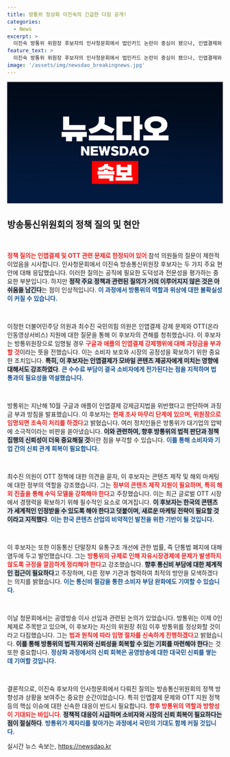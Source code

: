 ```yaml
---
title: 방통위 정상화 이진숙의 긴급한 다짐 공개!
categories:
  - News
excerpt: >
  이진숙 방통위 위원장 후보자의 인사청문회에서 법인카드 논란이 중심이 됐으나, 인앱결제와 OTT 정책에 대한 질의는 미미했다. 그는 구글과 애플의 불법 행위에 강력히 대응하겠다고 밝혔고, 콘텐츠 제작 지원의 필요성을 강조했다. 방통위의 0인 체제 비판도 이어졌다.
feature_text: >
  이진숙 방통위 위원장 후보자의 인사청문회에서 법인카드 논란이 중심이 됐으나, 인앱결제와 OTT 정책에 대한 질의는 미미했다. 그는 구글과 애플의 불법 행위에 강력히 대응하겠다고 밝혔고, 콘텐츠 제작 지원의 필요성을 강조했다. 방통위의 0인 체제 비판도 이어졌다.
image: '/assets/img/newsdao_breakingnews.jpg'
---
```


<p><img src="/assets/img/newsdao_breakingnews.jpg" alt="implanttips 속보" /></p>

<h2 data-ke-size="size26">방송통신위원회의 정책 질의 및 현안</h2>

<p data-ke-size="size16">&nbsp;</p>

<p><b><span style="color: #ee2323;">정책 질의는 인앱결제 및 OTT 관련 문제로 한정되어 있어</span></b> 참석 의원들의 질문이 제한적이었음을 시사합니다. 인사청문회에서 이진숙 방송통신위원장 후보자는 두 가지 주요 현안에 대해 응답했습니다. 이러한 질의는 공직에 필요한 도덕성과 전문성을 평가하는 중요한 부분입니다. 하지만 <b><span style="background-color: #21538527;">정작 주요 정책과 관련된 질의가 거의 이루어지지 않은 것은 아쉬움을 남긴다</span></b>는 점이 인상적입니다. <b><span style="color: #1a5490;">이 과정에서 방통위의 역할과 위상에 대한 불확실성이 커질 수 있습니다.</span></b></p>

<p data-ke-size="size16">&nbsp;</p>

<p>이정헌 더불어민주당 의원과 최수진 국민의힘 의원은 인앱결제 강제 문제와 OTT(온라인동영상서비스) 지원에 대한 질문을 통해 이 후보자의 견해를 청취했습니다. 이 후보자는 방통위원장으로 임명될 경우 <b><span style="color: #ee2323;">구글과 애플의 인앱결제 강제행위에 대해 과징금을 부과할 것</span></b>이라는 뜻을 전했습니다. 이는 소비자 보호와 시장의 공정성을 확보하기 위한 중요한 조치입니다. <b><span style="background-color: #21538527;">특히, 이 후보자는 인앱결제가 모바일 콘텐츠 제공자에게 미치는 영향에 대해서도 강조하였다</span></b>. <b><span style="color: #1a5490;">큰 수수료 부담이 결국 소비자에게 전가된다는 점을 지적하며 법 통과의 필요성을 역설했습니다.</span></b></p>

<p data-ke-size="size16">&nbsp;</p>

<p>방통위는 지난해 10월 구글과 애플이 인앱결제 강제금지법을 위반했다고 판단하며 과징금 부과 방침을 발표했습니다. 이 후보자는 <b><span style="color: #ee2323;">현재 조사 마무리 단계에 있으며, 위원장으로 임명되면 조속히 처리를 하겠다</span></b>고 밝혔습니다. 여러 정치인들은 방통위가 대기업의 압박에 소극적이라는 비판을 쏟아냈습니다. <b><span style="background-color: #21538527;">이와 관련하여, 향후 방통위의 법적 판단과 정책 집행의 신뢰성이 더욱 중요해질 것</span></b>이란 점을 부각할 수 있습니다. <b><span style="color: #1a5490;">이를 통해 소비자와 기업 간의 신뢰 관계 회복이 필요합니다.</span></b></p>

<p data-ke-size="size16">&nbsp;</p>

<p>최수진 의원이 OTT 정책에 대한 의견을 묻자, 이 후보자는 콘텐츠 제작 및 해외 마케팅에 대한 정부의 역할을 강조했습니다. 그는 <b><span style="color: #ee2323;">정부의 콘텐츠 제작 지원이 필요하며, 특히 해외 진출을 통해 수익 모델을 강화해야 한다</span></b>고 주장했습니다. 이는 최근 글로벌 OTT 시장에서 경쟁력을 확보하기 위해 필수적인 요소로 여겨집니다. <b><span style="background-color: #21538527;">이 후보자는 한국의 콘텐츠가 세계적인 인정받을 수 있도록 해야 한다고 덧붙이며, 새로운 마케팅 전략이 필요할 것이라고 지적했다</span></b>. <b><span style="color: #1a5490;">이는 한국 콘텐츠 산업의 비약적인 발전을 위한 기반이 될 것입니다.</span></b></p>

<p data-ke-size="size16">&nbsp;</p>

<p>이 후보자는 또한 이동통신 단말장치 유통구조 개선에 관한 법률, 즉 단통법 폐지에 대해 염두에 두고 발언했습니다. 그는 <b><span style="color: #ee2323;">방통위의 규제로 인해 자유시장경제에 문제가 발생하지 않도록 규정을 깔끔하게 정리해야 한다</span></b>고 강조했습니다. <b><span style="background-color: #21538527;">향후 통신비 부담에 대한 체계적인 접근이 필요하다</span></b>고 주장하며, 다른 정부 기관과 협력하여 최적의 방안을 모색하겠다는 의지를 밝혔습니다. <b><span style="color: #1a5490;">이는 통신비 절감을 통한 소비자 부담 완화에도 기여할 수 있습니다.</span></b></p>

<p data-ke-size="size16">&nbsp;</p>

<p>이날 청문회에서는 공영방송 이사 선임과 관련된 논의가 있었습니다. 방통위는 이제 0인 체제로 주목받고 있으며, 이 후보자는 자신의 위원장 취임 이후 방통위를 정상화할 것이라고 다짐했습니다. 그는 <b><span style="color: #ee2323;">법과 원칙에 따라 임명 절차를 신속하게 진행하겠다</span></b>고 밝혔습니다. <b><span style="background-color: #21538527;">이를 통해 방통위의 법적 지위와 신뢰성을 회복할 수 있는 기회를 마련해야 한다</span></b>는 것 또한 중요합니다. <b><span style="color: #1a5490;">정상화 과정에서의 신뢰 회복은 공영방송에 대한 대국민 신뢰를 쌓는 데 기여할 것입니다.</span></b></p>

<p data-ke-size="size16">&nbsp;</p>

<p>결론적으로, 이진숙 후보자의 인사청문회에서 다뤄진 질의는 방송통신위원회의 정책 방향성과 상황을 보여주는 중요한 순간이었습니다. 특히 인앱결제 문제와 OTT 지원 정책 등의 핵심 이슈에 대한 신속한 대응이 반드시 필요합니다. <b><span style="color: #ee2323;">향후 방통위의 역할과 방향성이 기대되는 바입니다</span></b>. <b><span style="background-color: #21538527;">정책적 대응이 시급하며 소비자와 시장의 신뢰 회복이 필요하다는 점이 절실하다</span></b>. <b><span style="color: #1a5490;">방통위가 제자리를 찾아가는 과정에서 국민의 기대도 함께 커질 것입니다.</span></b></p>
실시간 뉴스 속보는, <a href="https://newsdao.kr" rel="dofollow">https://newsdao.kr</a>


